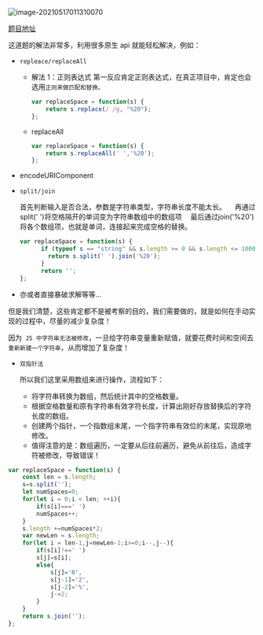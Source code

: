 ![image-20210517011310070](https://gitee.com/p_pj/pig/raw/master/img/image-20210517011310070.png)

[题目地址](https://leetcode-cn.com/problems/ti-huan-kong-ge-lcof/)

这道题的解法非常多，利用很多原生 api 就能轻松解决，例如：

- `repleace/replaceAll`

  - 解法 1：正则表达式
    第一反应肯定正则表达式，在真正项目中，肯定也会选用`正则来做匹配和替换。`

    ```js
    var replaceSpace = function(s) {
        return s.replace(/ /g, "%20");
    };
    ```

  - replaceAll

    ```js
    var replaceSpace = function(s) {
        return s.replaceAll(' ','%20');
    };
    ```

- encodeURIComponent

- `split/join`

  首先判断输入是否合法，参数是字符串类型，字符串长度不能太长。
   再通过split(' ')将空格隔开的单词变为字符串数组中的数组项
   最后通过join('%20')将各个数组项，也就是单词，连接起来完成空格的替换。

  ```js
  var replaceSpace = function(s) {
        if (typeof s == "string" && s.length >= 0 && s.length <= 10000) {
          return s.split(' ').join('%20');
        }
        return '';
  };
  
  ```

- 亦或者直接暴破求解等等...

但是我们清楚，这些肯定都不是被考察的目的，我们需要做的，就是如何在手动实现的过程中，尽量的减少复杂度！

因为` JS 中字符串无法被修改`，一旦给字符串变量重新赋值，就要花费时间和空间去`重新新建一个字符串`，从而增加了复杂度！



- `双指针法`

  所以我们这里采用数组来进行操作，流程如下：

  - 将字符串转换为数组，然后统计其中的空格数量。
  - 根据空格数量和原有字符串有效字符长度，计算出刚好存放替换后的字符长度的数组。
  - 创建两个指针，一个指数组末尾，一个指字符串有效位的末尾，实现原地修改。
  - 值得注意的是：数组遍历，一定要从后往前遍历，避免从前往后，造成字符被修改，导致错误！

```js
var replaceSpace = function(s) {
    const len = s.length;
    s=s.split('');
    let numSpaces=0;
    for(let i = 0;i < len; ++i){
        if(s[i]===' ')
        numSpaces++;
    }
    s.length +=numSpaces*2;
    var newLen = s.length;
    for(let i = len-1,j=newLen-1;i>=0;i--,j--){
        if(s[i]!==' ')
        s[j]=s[i];
        else{
            s[j]='0',
            s[j-1]='2',
            s[j-2]='%',
            j-=2;
        }
    }
    return s.join('');
};
```

